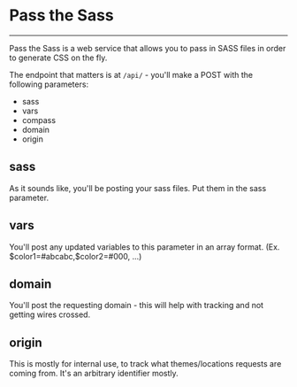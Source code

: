 # Pass the Sass
---

Pass the Sass is a web service that allows you to pass in SASS files in order to generate CSS on the fly.

The endpoint that matters is at `/api/` - you'll make a POST with the following parameters:

- sass
- vars
- compass
- domain
- origin


## sass

As it sounds like, you'll be posting your sass files. Put them in the sass parameter.

## vars

You'll post any updated variables to this parameter in an array format. (Ex. $color1=#abcabc,$color2=#000, ...)

## domain

You'll post the requesting domain - this will help with tracking and not getting wires crossed.

## origin

This is mostly for internal use, to track what themes/locations requests are coming from. It's an arbitrary identifier mostly.